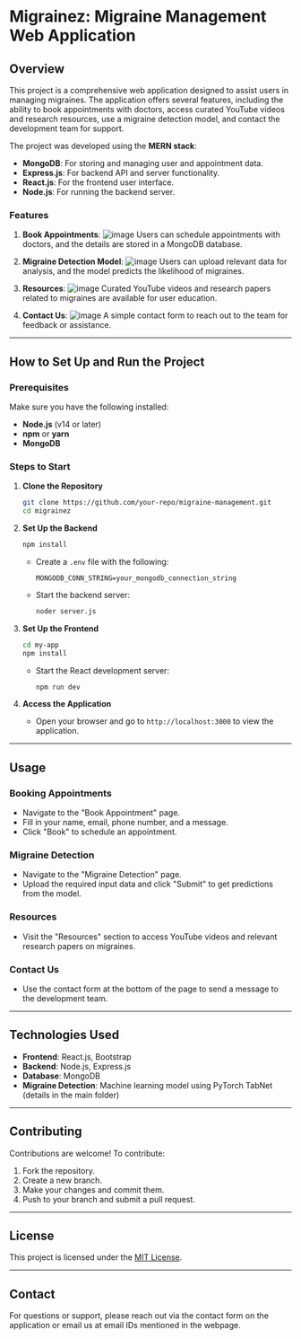 # Migrainez: Migraine Management Web Application

## Overview
This project is a comprehensive web application designed to assist users in managing migraines. The application offers several features, including the ability to book appointments with doctors, access curated YouTube videos and research resources, use a migraine detection model, and contact the development team for support.

The project was developed using the **MERN stack**:
- **MongoDB**: For storing and managing user and appointment data.
- **Express.js**: For backend API and server functionality.
- **React.js**: For the frontend user interface.
- **Node.js**: For running the backend server.

### Features
1. **Book Appointments**: 
![image](https://github.com/user-attachments/assets/35198441-130e-4847-8f41-5ad16c946a49)
Users can schedule appointments with doctors, and the details are stored in a MongoDB database.

3. **Migraine Detection Model**: 
![image](https://github.com/user-attachments/assets/3b2f25a7-ee62-4615-af96-7130ed8c291a)
Users can upload relevant data for analysis, and the model predicts the likelihood of migraines.

4. **Resources**: 
![image](https://github.com/user-attachments/assets/5358fc2a-2fa4-4db4-87ba-405ec1301255)
Curated YouTube videos and research papers related to migraines are available for user education.

6. **Contact Us**:
![image](https://github.com/user-attachments/assets/60b63e76-7512-4782-bd36-ec9fcd043bbf)
A simple contact form to reach out to the team for feedback or assistance.

---

## How to Set Up and Run the Project

### Prerequisites
Make sure you have the following installed:
- **Node.js** (v14 or later)
- **npm** or **yarn**
- **MongoDB**

### Steps to Start
1. **Clone the Repository**
   ```bash
   git clone https://github.com/your-repo/migraine-management.git
   cd migrainez
   ```

2. **Set Up the Backend**
   ```bash
   npm install
   ```
   - Create a `.env` file with the following:
     ```env
     MONGODB_CONN_STRING=your_mongodb_connection_string
     ```
   - Start the backend server:
     ```bash
     noder server.js
     ```

3. **Set Up the Frontend**
   ```bash
   cd my-app
   npm install
   ```
   - Start the React development server:
     ```bash
     npm run dev
     ```

4. **Access the Application**
   - Open your browser and go to `http://localhost:3000` to view the application.

---

## Usage
### Booking Appointments
- Navigate to the "Book Appointment" page.
- Fill in your name, email, phone number, and a message.
- Click "Book" to schedule an appointment.

### Migraine Detection
- Navigate to the "Migraine Detection" page.
- Upload the required input data and click "Submit" to get predictions from the model.

### Resources
- Visit the "Resources" section to access YouTube videos and relevant research papers on migraines.

### Contact Us
- Use the contact form at the bottom of the page to send a message to the development team.

---

## Technologies Used
- **Frontend**: React.js, Bootstrap
- **Backend**: Node.js, Express.js
- **Database**: MongoDB
- **Migraine Detection**: Machine learning model using PyTorch TabNet (details in the main folder)

---

## Contributing
Contributions are welcome! To contribute:
1. Fork the repository.
2. Create a new branch.
3. Make your changes and commit them.
4. Push to your branch and submit a pull request.

---

## License
This project is licensed under the [MIT License](LICENSE).

---

## Contact
For questions or support, please reach out via the contact form on the application or email us at email IDs mentioned in the webpage. 

